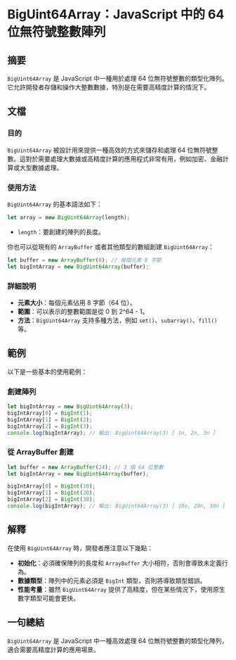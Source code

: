 <!--
Meta Description: # BigUint64Array：JavaScript 中的 64 位無符號整數陣列 ## 摘要 `BigUint64Array` 是 JavaScript 中一種用於處理 64 位無符號整數的類型化陣列。它允許開發者存儲和操作大整數數據，特別是在需要高精度計算的情況下。 ## 文檔 ### 目的 ...
Meta Keywords: biguint64array, bigintarray, javascript, bigint, let
-->

# BigUint64Array：JavaScript 中的 64 位無符號整數陣列

## 摘要
`BigUint64Array` 是 JavaScript 中一種用於處理 64 位無符號整數的類型化陣列。它允許開發者存儲和操作大整數數據，特別是在需要高精度計算的情況下。

## 文檔
### 目的
`BigUint64Array` 被設計用來提供一種高效的方式來儲存和處理 64 位無符號整數。這對於需要處理大數據或高精度計算的應用程式非常有用，例如加密、金融計算或大型數據處理。

### 使用方法
`BigUint64Array` 的基本語法如下：
```javascript
let array = new BigUint64Array(length);
```
- `length`：要創建的陣列的長度。

你也可以從現有的 `ArrayBuffer` 或者其他類型的數組創建 `BigUint64Array`：
```javascript
let buffer = new ArrayBuffer(8); // 每個元素 8 字節
let bigIntArray = new BigUint64Array(buffer);
```

### 詳細說明
- **元素大小**：每個元素佔用 8 字節（64 位）。
- **範圍**：可以表示的整數範圍是從 0 到 2^64 - 1。
- **方法**：`BigUint64Array` 支持多種方法，例如 `set()`、`subarray()`、`fill()` 等。

## 範例
以下是一些基本的使用範例：

### 創建陣列
```javascript
let bigIntArray = new BigUint64Array(3);
bigIntArray[0] = BigInt(1);
bigIntArray[1] = BigInt(2);
bigIntArray[2] = BigInt(3);
console.log(bigIntArray); // 輸出: BigUint64Array(3) [ 1n, 2n, 3n ]
```

### 從 ArrayBuffer 創建
```javascript
let buffer = new ArrayBuffer(24); // 3 個 64 位整數
let bigIntArray = new BigUint64Array(buffer);

bigIntArray[0] = BigInt(10);
bigIntArray[1] = BigInt(20);
bigIntArray[2] = BigInt(30);
console.log(bigIntArray); // 輸出: BigUint64Array(3) [ 10n, 20n, 30n ]
```

## 解釋
在使用 `BigUint64Array` 時，開發者應注意以下幾點：

- **初始化**：必須確保陣列的長度和 `ArrayBuffer` 大小相符，否則會導致未定義行為。
- **數據類型**：陣列中的元素必須是 `BigInt` 類型，否則將導致類型錯誤。
- **性能考量**：雖然 `BigUint64Array` 提供了高精度，但在某些情況下，使用原生數字類型可能會更快。

## 一句總結
`BigUint64Array` 是 JavaScript 中一種高效處理 64 位無符號整數的類型化陣列，適合需要高精度計算的應用場景。